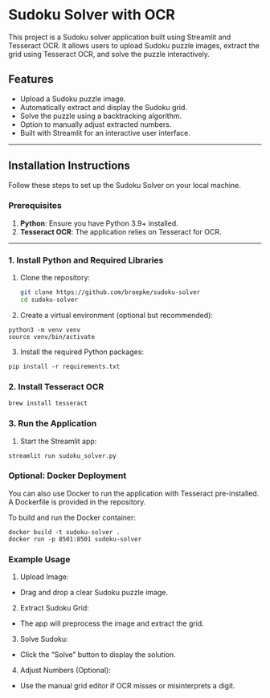 # Sudoku Solver with OCR

This project is a Sudoku solver application built using Streamlit and Tesseract OCR. It allows users to upload Sudoku puzzle images, extract the grid using Tesseract OCR, and solve the puzzle interactively.

## Features
- Upload a Sudoku puzzle image.
- Automatically extract and display the Sudoku grid.
- Solve the puzzle using a backtracking algorithm.
- Option to manually adjust extracted numbers.
- Built with Streamlit for an interactive user interface.

---

## Installation Instructions

Follow these steps to set up the Sudoku Solver on your local machine.

### Prerequisites
1. **Python**: Ensure you have Python 3.9+ installed.
2. **Tesseract OCR**: The application relies on Tesseract for OCR.

---

### 1. Install Python and Required Libraries

1. Clone the repository:
   ```bash
   git clone https://github.com/broepke/sudoku-solver
   cd sudoku-solver
   ```

2.	Create a virtual environment (optional but recommended):

```
python3 -m venv venv
source venv/bin/activate
```

3.	Install the required Python packages:
```
pip install -r requirements.txt
```

### 2. Install Tesseract OCR
```
brew install tesseract
```

### 3. Run the Application

1.	Start the Streamlit app:

```
streamlit run sudoku_solver.py
```

### Optional: Docker Deployment

You can also use Docker to run the application with Tesseract pre-installed. A Dockerfile is provided in the repository.

To build and run the Docker container:

```
docker build -t sudoku-solver .
docker run -p 8501:8501 sudoku-solver
```

### Example Usage

1.	Upload Image:
   - Drag and drop a clear Sudoku puzzle image.
2.	Extract Sudoku Grid:
   - The app will preprocess the image and extract the grid.
3.	Solve Sudoku:
   - Click the “Solve” button to display the solution.
4.	Adjust Numbers (Optional):
   - Use the manual grid editor if OCR misses or misinterprets a digit.
